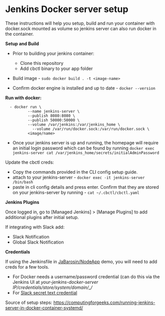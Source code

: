 # Jenkins Docker server setup
These instructions will help you setup, build and run your container with docker.sock mounted as volume so jenkins server can also run docker in the container.

**Setup and Build**

- Prior to building your jenkins container:
  - Clone this repository
  - Add cbctl binary to your app folder

- Build image  - ```sudo docker build . -t <image-name>```

- Confirm docker engine is installed and up to date - ```docker --version```

**Run with docker:**
```
  - docker run \
          --name jenkins-server \
          --publish 8080:8080 \
          --publish 50000:50000 \
          --volume /var/jenkins:/var/jenkins_home \
	        --volume /var/run/docker.sock:/var/run/docker.sock \
          <image/name>
```

- Once your jenkins server is up and running, the homepage will require an initial login password which can be found by running ```docker exec jenkins-server cat /var/jenkins_home/secrets/initialAdminPassword```

Update the cbctl creds:
- Copy the commands provided in the CLI config setup guide.
- attach to your jenkins-server - ```docker exec -it jenkins-server /bin/bash```
- paste in cli config details and press enter.  Confirm that they are stored on your jenkins-server by running - ```cat ~/.cbctl/cbctl.yaml```


**Jenkins Plugins**

Once logged in, go to [Managed Jenkins] > [Manage Plugins] to add additional plugins after initial setup.

If integrating with Slack add:
- Slack Notification
- Global Slack Notification

**Credentials**

If using the Jenkinsfile in [JaBarosin/NodeApp](https://github.com/JaBarosin/NodeApp) demo, you will need to add creds for a few tools.
 
- For Docker needs a username/password credential (can do this via the Jenkins UI at *your-jenkins-docker-server IP/credentials/store/system/domain/_/*
- For [Slack secret text credential](https://plugins.jenkins.io/slack/) 

Source of setup steps:
https://computingforgeeks.com/running-jenkins-server-in-docker-container-systemd/
